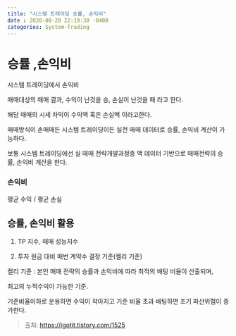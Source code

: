 ```yaml
---
title: "시스템 트레이딩 승률, 손익비"
date : 2020-08-28 22:19:30 -0400
categories: System-Trading
---
```




# 승률 ,손익비

시스템 트레이딩에서 손익비

매매대상의 매매 결과, 수익이 난것을 승, 손실이 난것을 패 라고 한다.

해당 매매의 시세 차익이 수익액 혹은 손실액 이라고한다.

매매방식이 손매매든 시스템 트레이딩이든 실전 매매 데이터로 승률, 손익비 계산이 가능하다.

보통 시스템 트레이딩에선 실 매매 전략개발과정중 백 데이터 기반으로 매매전략의 승률, 손익비 계산을 한다.

### 손익비

평균 수익 / 평균 손실


## 승률, 손익비 활용

1. TP 지수, 매매 성능지수

2. 투자 원금 대비 매번 계약수 결정 기준(켈리 기준)

켈리 기준 : 본인 매매 전략의 승률과 손익비에 따라 최적의 배팅 비율이 산출되며,

최고의 누적수익이 가능한 기준.

기준비율이하로 운용하면 수익이 작아지고 기준 비율 초과 배팅하면 조기 파산위험이 증가한다.


> 출처: https://igotit.tistory.com/1525
